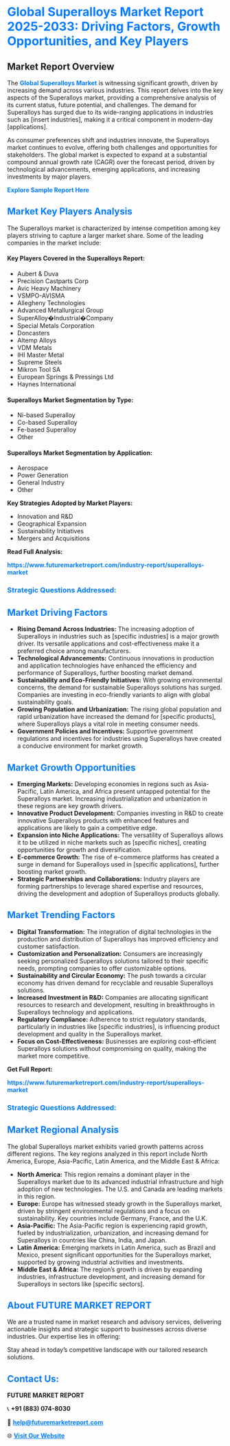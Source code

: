 <h1 style="color: #007BFF;">Global Superalloys Market Report 2025-2033: Driving Factors, Growth Opportunities, and Key Players</h1>

<section id="overview">
<h2>Market Report Overview</h2>
<p>The <a href="https://www.futuremarketreport.com/industry-report/superalloys-market" style="color: #007BFF; text-decoration: none;"><strong>Global Superalloys Market</strong></a> is witnessing significant growth, driven by increasing demand across various industries. This report delves into the key aspects of the Superalloys market, providing a comprehensive analysis of its current status, future potential, and challenges. The demand for Superalloys has surged due to its wide-ranging applications in industries such as [insert industries], making it a critical component in modern-day [applications].</p>
<p>As consumer preferences shift and industries innovate, the Superalloys market continues to evolve, offering both challenges and opportunities for stakeholders. The global market is expected to expand at a substantial compound annual growth rate (CAGR) over the forecast period, driven by technological advancements, emerging applications, and increasing investments by major players.</p>
</section>

<section id="overview">
<p><a href="https://www.futuremarketreport.com/request-sample/reportId=109607" style="color: #007BFF; text-decoration: none;"><strong>Explore Sample Report Here</strong></a></p>
</section>

<section id="key-players">
<h2 style="color: #007BFF;">Market Key Players Analysis</h2>
<p>The Superalloys market is characterized by intense competition among key players striving to capture a larger market share. Some of the leading companies in the market include:</p>
<h4>Key Players Covered in the Superalloys Report:</h4>
<ul><li>Aubert &amp; Duva</li><li>Precision Castparts Corp</li><li>Avic Heavy Machinery</li><li>VSMPO-AVISMA</li><li>Allegheny Technologies</li><li>Advanced Metallurgical Group</li><li>SuperAlloy�Industrial�Company</li><li>Special Metals Corporation</li><li>Doncasters</li><li>Altemp Alloys</li><li>VDM Metals</li><li>IHI Master Metal</li><li>Supreme Steels</li><li>Mikron Tool SA</li><li>European Springs &amp; Pressings Ltd</li><li>Haynes International</li></ul>
<h4>Superalloys Market Segmentation by Type:</h4>
<ul><li>Ni-based Superalloy</li><li>Co-based Superalloy</li><li>Fe-based Superalloy</li><li>Other</li></ul>

<h4>Superalloys Market Segmentation by Application:</h4>
<ul><li>Aerospace</li><li>Power Generation</li><li>General Industry</li><li>Other</li></ul>
<p><strong>Key Strategies Adopted by Market Players:</strong></p>
<ul>
<li>Innovation and R&D</li>
<li>Geographical Expansion</li>
<li>Sustainability Initiatives</li>
<li>Mergers and Acquisitions</li>
</ul>
</section>

<section>
<p><strong>Read Full Analysis: </strong></p><a href="https://www.futuremarketreport.com/industry-report/superalloys-market" style="color: #007BFF; text-decoration: none;"><strong>https://www.futuremarketreport.com/industry-report/superalloys-market</strong></a>
<h3 style="color: #007BFF;">Strategic Questions Addressed:</h3>
</section>

<section id="driving-factors">
<h2 style="color: #007BFF;">Market Driving Factors</h2>
<ul>
<li><strong>Rising Demand Across Industries:</strong> The increasing adoption of Superalloys in industries such as [specific industries] is a major growth driver. Its versatile applications and cost-effectiveness make it a preferred choice among manufacturers.</li>
<li><strong>Technological Advancements:</strong> Continuous innovations in production and application technologies have enhanced the efficiency and performance of Superalloys, further boosting market demand.</li>
<li><strong>Sustainability and Eco-Friendly Initiatives:</strong> With growing environmental concerns, the demand for sustainable Superalloys solutions has surged. Companies are investing in eco-friendly variants to align with global sustainability goals.</li>
<li><strong>Growing Population and Urbanization:</strong> The rising global population and rapid urbanization have increased the demand for [specific products], where Superalloys plays a vital role in meeting consumer needs.</li>
<li><strong>Government Policies and Incentives:</strong> Supportive government regulations and incentives for industries using Superalloys have created a conducive environment for market growth.</li>
</ul>
</section>

<section id="growth-opportunities">
<h2 style="color: #007BFF;">Market Growth Opportunities</h2>
<ul>
<li><strong>Emerging Markets:</strong> Developing economies in regions such as Asia-Pacific, Latin America, and Africa present untapped potential for the Superalloys market. Increasing industrialization and urbanization in these regions are key growth drivers.</li>
<li><strong>Innovative Product Development:</strong> Companies investing in R&D to create innovative Superalloys products with enhanced features and applications are likely to gain a competitive edge.</li>
<li><strong>Expansion into Niche Applications:</strong> The versatility of Superalloys allows it to be utilized in niche markets such as [specific niches], creating opportunities for growth and diversification.</li>
<li><strong>E-commerce Growth:</strong> The rise of e-commerce platforms has created a surge in demand for Superalloys used in [specific applications], further boosting market growth.</li>
<li><strong>Strategic Partnerships and Collaborations:</strong> Industry players are forming partnerships to leverage shared expertise and resources, driving the development and adoption of Superalloys products globally.</li>
</ul>
</section>

<section id="trending-factors">
<h2 style="color: #007BFF;">Market Trending Factors</h2>
<ul>
<li><strong>Digital Transformation:</strong> The integration of digital technologies in the production and distribution of Superalloys has improved efficiency and customer satisfaction.</li>
<li><strong>Customization and Personalization:</strong> Consumers are increasingly seeking personalized Superalloys solutions tailored to their specific needs, prompting companies to offer customizable options.</li>
<li><strong>Sustainability and Circular Economy:</strong> The push towards a circular economy has driven demand for recyclable and reusable Superalloys solutions.</li>
<li><strong>Increased Investment in R&D:</strong> Companies are allocating significant resources to research and development, resulting in breakthroughs in Superalloys technology and applications.</li>
<li><strong>Regulatory Compliance:</strong> Adherence to strict regulatory standards, particularly in industries like [specific industries], is influencing product development and quality in the Superalloys market.</li>
<li><strong>Focus on Cost-Effectiveness:</strong> Businesses are exploring cost-efficient Superalloys solutions without compromising on quality, making the market more competitive.</li>
</ul>
</section>

<section>
<p><strong>Get Full Report: </strong></p><a href="https://www.futuremarketreport.com/industry-report/superalloys-market" style="color: #007BFF; text-decoration: none;"><strong>https://www.futuremarketreport.com/industry-report/superalloys-market</strong></a>
<h3 style="color: #007BFF;">Strategic Questions Addressed:</h3>
</section>


<section id="regional-analysis">
<h2 style="color: #007BFF;">Market Regional Analysis</h2>
<p>The global Superalloys market exhibits varied growth patterns across different regions. The key regions analyzed in this report include North America, Europe, Asia-Pacific, Latin America, and the Middle East & Africa:</p>
<ul>
<li><strong>North America:</strong> This region remains a dominant player in the Superalloys market due to its advanced industrial infrastructure and high adoption of new technologies. The U.S. and Canada are leading markets in this region.</li>
<li><strong>Europe:</strong> Europe has witnessed steady growth in the Superalloys market, driven by stringent environmental regulations and a focus on sustainability. Key countries include Germany, France, and the U.K.</li>
<li><strong>Asia-Pacific:</strong> The Asia-Pacific region is experiencing rapid growth, fueled by industrialization, urbanization, and increasing demand for Superalloys in countries like China, India, and Japan.</li>
<li><strong>Latin America:</strong> Emerging markets in Latin America, such as Brazil and Mexico, present significant opportunities for the Superalloys market, supported by growing industrial activities and investments.</li>
<li><strong>Middle East & Africa:</strong> The region’s growth is driven by expanding industries, infrastructure development, and increasing demand for Superalloys in sectors like [specific sectors].</li>
</ul>
</section>

<footer>
<h2 style="color: #007BFF;">About FUTURE MARKET REPORT</h2>
<p>We are a trusted name in market research and advisory services, delivering actionable insights and strategic support to businesses across diverse industries. Our expertise lies in offering:</p>

<p>Stay ahead in today’s competitive landscape with our tailored research solutions.</p>

<h2 style="color: #007BFF;">Contact Us:</h2>
<p><strong>FUTURE MARKET REPORT</strong></p>
<p>📞 <strong>+91 (883) 074-8030</strong></p>
<p>📧 <strong><a href="mailto:help@futuremarketreport.com" style="color: #007BFF;">help@futuremarketreport.com</a></strong></p>
<p>🌐 <strong><a href="https://www.futuremarketreport.com/" style="color: #007BFF;">Visit Our Website</a></strong></p>
</footer>